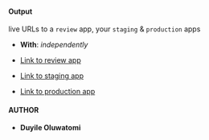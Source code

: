 #### Output
live URLs to a `review` app, your `staging` & `production` apps
- **With**: *independently*

- [Link to review app](https://indexit-pr-10.herokuapp.com/)
- [Link to staging app](https://indexit-staging.herokuapp.com/)
- [Link to production app](https://indexit.herokuapp.com/)

#### AUTHOR
- **Duyile Oluwatomi**
